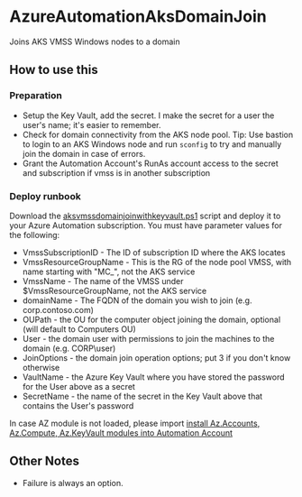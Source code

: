 # AzureAutomationAksDomainJoin

Joins AKS VMSS Windows nodes to a domain

## How to use this

### Preparation

- Setup the Key Vault, add the secret. I make the secret for a user the user's name; it's easier to remember.
- Check for domain connectivity from the AKS node pool. Tip: Use bastion to login to an AKS Windows node and run `sconfig` to try and manually join the domain in case of errors.
- Grant the Automation Account's RunAs account access to the secret and subscription if vmss is in another subscription

### Deploy runbook

Download the [aksvmssdomainjoinwithkeyvault.ps1](https://github.com/x3nc0n/AzureAutomationAksDomainJoin/blob/master/aksvmssdomainjoinwithkeyvault.ps1) script and deploy it to your Azure Automation subscription. You must have parameter values for the following:

- VmssSubscriptionID - The ID of subscription ID where the AKS locates 
- VmssResourceGroupName - This is the RG of the node pool VMSS, with name starting with "MC_", not the AKS service
- VmssName - The name of the VMSS under $VmssResourceGroupName, not the AKS service
- domainName - The FQDN of the domain you wish to join (e.g. corp.contoso.com)
- OUPath - the OU for the computer object joining the domain, optional (will default to Computers OU)
- User - the domain user with permissions to join the machines to the domain (e.g. CORP\user)
- JoinOptions - the domain join operation options; put 3 if you don't know otherwise
- VaultName - the Azure Key Vault where you have stored the password for the User above as a secret
- SecretName - the name of the secret in the Key Vault above that contains the User's password

In case AZ module is not loaded, please import [install Az.Accounts, Az.Compute, Az.KeyVault modules into Automation Account](https://docs.microsoft.com/en-us/azure/automation/shared-resources/modules#import-az-modules)

## Other Notes

- Failure is always an option.
